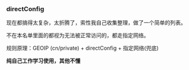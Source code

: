### directConfig

现在都搞得太复杂，太折腾了，索性我自己收集整理，做了一个简单的列表。

不在本名单里面的都视为无法被正常访问的，都走指定网络。

规则原理：GEOIP (cn/private) + directConfig + 指定网络(兜底)

**纯自己工作学习使用，其他不懂**
